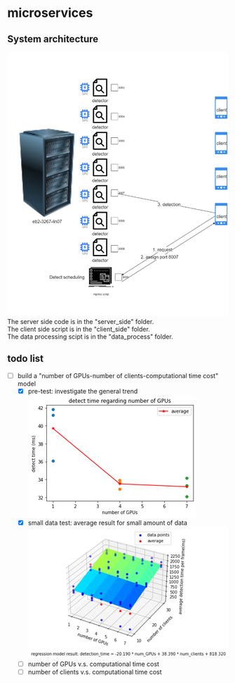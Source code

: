 # microservices  

## System architecture
![system architecture](docs/system_architecture.png)  
The server side code is in the "server_side" folder.  
The client side script is in the "client_side" folder.  
The data processing scipt is in the "data_process" folder.


## todo list
- [ ] build a "number of GPUs-number of clients-computational time cost" model
    - [x] pre-test: investigate the general trend ![pre-test](data_process/experiment/gpu/pre-test/detection_time.png)
    - [x] small data test: average result for small amount of data ![small data](data_process/experiment/gpu/avg_results/regression.png)
    - [ ] number of GPUs v.s. computational time cost
    - [ ] number of clients v.s. computational time cost